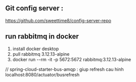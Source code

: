 ## Git config server :
https://github.com/sweettime8/config-server-repo

## run rabbitmq in docker
1. install docker desktop
2. pull rabbitmq 3.12.13-alpine
3. docker run --rm -it -p 5672:5672 rabbitmq:3.12.13-alpine


// spring-cloud-starter-bus-amqp : giup refresh cau hinh
localhost:8080/actuator/busrefresh